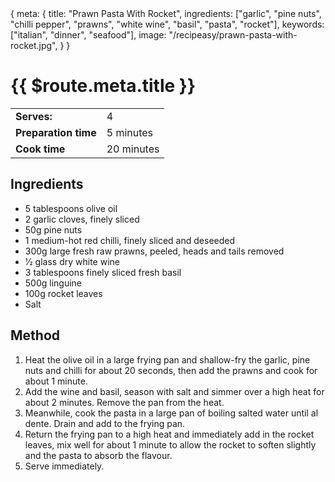<route>
{
  meta: {
    title: "Prawn Pasta With Rocket",
    ingredients: ["garlic", "pine nuts", "chilli pepper", "prawns", "white wine", "basil", "pasta", "rocket"],
    keywords: ["italian", "dinner", "seafood"],
    image: "/recipeasy/prawn-pasta-with-rocket.jpg",
  }
}
</route>

<RecipeLayout>

# {{ $route.meta.title }}

|                      |            |
| -------------------- | ---------- |
| **Serves:**          | 4          |
| **Preparation time** | 5 minutes  |
| **Cook time**        | 20 minutes |

## Ingredients

- 5 tablespoons olive oil
- 2 garlic cloves, finely sliced
- 50g pine nuts
- 1 medium-hot red chilli, finely sliced and deseeded
- 300g large fresh raw prawns, peeled, heads and tails removed
- 1⁄2 glass dry white wine
- 3 tablespoons finely sliced fresh basil
- 500g linguine
- 100g rocket leaves
- Salt

## Method

1. Heat the olive oil in a large frying pan and shallow-fry the garlic, pine nuts and chilli for about 20 seconds, then add the prawns and cook for about 1 minute.
2. Add the wine and basil, season with salt and simmer over a high heat for about 2 minutes. Remove the pan from the heat.
3. Meanwhile, cook the pasta in a large pan of boiling salted water until al dente. Drain and add to the frying pan.
4. Return the frying pan to a high heat and immediately add in the rocket leaves, mix well for about 1 minute to allow the rocket to soften slightly and the pasta to absorb the flavour.
5. Serve immediately.

</RecipeLayout>
